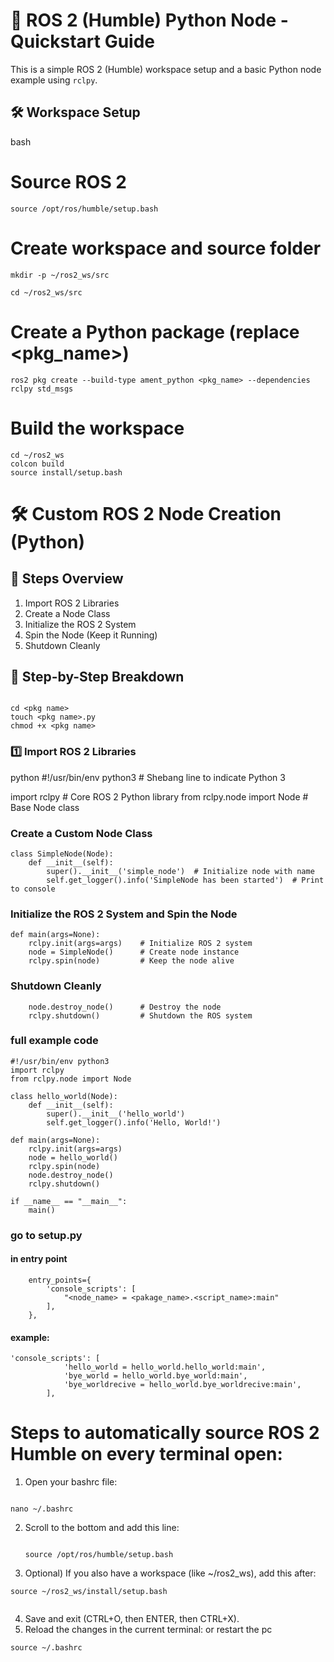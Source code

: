 # 🤖 ROS 2 (Humble) Python Node - Quickstart Guide

This is a simple ROS 2 (Humble) workspace setup and a basic Python node example using `rclpy`.



## 🛠️ Workspace Setup

bash
# Source ROS 2
```
source /opt/ros/humble/setup.bash
```
# Create workspace and source folder
```
mkdir -p ~/ros2_ws/src

cd ~/ros2_ws/src
```
# Create a Python package (replace <pkg_name>)
```
ros2 pkg create --build-type ament_python <pkg_name> --dependencies rclpy std_msgs

```
# Build the workspace
```
cd ~/ros2_ws
colcon build
source install/setup.bash

```

# 🛠️ Custom ROS 2 Node Creation (Python)

## 📌 Steps Overview

1. Import ROS 2 Libraries  
2. Create a Node Class  
3. Initialize the ROS 2 System  
4. Spin the Node (Keep it Running)  
5. Shutdown Cleanly



## 🔹 Step-by-Step Breakdown

```

cd <pkg name>
touch <pkg name>.py
chmod +x <pkg name>
```
### 

### 1️⃣ Import ROS 2 Libraries

python
#!/usr/bin/env python3  # Shebang line to indicate Python 3

import rclpy             # Core ROS 2 Python library
from rclpy.node import Node  # Base Node class


### Create a Custom Node Class
```
class SimpleNode(Node):
    def __init__(self):
        super().__init__('simple_node')  # Initialize node with name
        self.get_logger().info('SimpleNode has been started')  # Print to console

```

### Initialize the ROS 2 System and Spin the Node
```
def main(args=None):
    rclpy.init(args=args)    # Initialize ROS 2 system
    node = SimpleNode()      # Create node instance
    rclpy.spin(node)         # Keep the node alive

```
### Shutdown Cleanly

```
    node.destroy_node()      # Destroy the node
    rclpy.shutdown()         # Shutdown the ROS system

```


### full example code

```
#!/usr/bin/env python3 
import rclpy
from rclpy.node import Node

class hello_world(Node):
    def __init__(self):
        super().__init__('hello_world')
        self.get_logger().info('Hello, World!')

def main(args=None):
    rclpy.init(args=args)
    node = hello_world()
    rclpy.spin(node)
    node.destroy_node()
    rclpy.shutdown()

if __name__ == "__main__":
    main()

```


###  go to setup.py 

#### in entry point

```
    entry_points={
        'console_scripts': [
            "<node_name> = <pakage_name>.<script_name>:main"
        ],
    },

```
#### example:

```
'console_scripts': [
            'hello_world = hello_world.hello_world:main',
            'bye_world = hello_world.bye_world:main',
            'bye_worldrecive = hello_world.bye_worldrecive:main',
        ],

```
# Steps to automatically source ROS 2 Humble on every terminal open:

1. Open your bashrc file:
```

nano ~/.bashrc

```
2. Scroll to the bottom and add this line:
   ```
   
   source /opt/ros/humble/setup.bash

   ```
3. Optional) If you also have a workspace (like ~/ros2_ws), add this after:
```
source ~/ros2_ws/install/setup.bash


```
4. Save and exit (CTRL+O, then ENTER, then CTRL+X).
5. Reload the changes in the current terminal: or restart the pc
```
source ~/.bashrc


```
